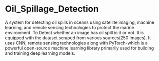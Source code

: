 # Oil_Spillage_Detection
A system for detecting oil spills in oceans using satellite imaging, machine learning, and remote sensing technologies to protect the marine environment.
To Detect whether an image has oil spill in it or not. It is equipped with the dataset scraped from various sources(250 images). It uses CNN, remote sensing technologies along with PyTorch-which is a powerful open-source machine learning library primarily used for building and training deep learning models.

